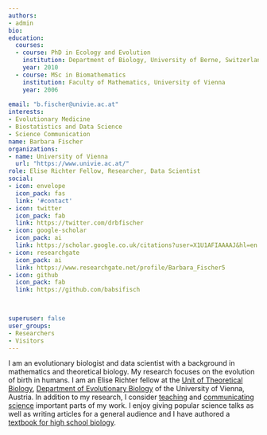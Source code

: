 ```yaml
---
authors:
- admin
bio: 
education:
  courses:
  - course: PhD in Ecology and Evolution
    institution: Department of Biology, University of Berne, Switzerland
    year: 2010
  - course: MSc in Biomathematics
    institution: Faculty of Mathematics, University of Vienna
    year: 2006
 
email: "b.fischer@univie.ac.at"
interests:
- Evolutionary Medicine
- Biostatistics and Data Science
- Science Communication
name: Barbara Fischer
organizations:
- name: University of Vienna
  url: "https://www.univie.ac.at/"
role: Elise Richter Fellow, Researcher, Data Scientist
social:
- icon: envelope
  icon_pack: fas
  link: '#contact'
- icon: twitter
  icon_pack: fab
  link: https://twitter.com/drbfischer
- icon: google-scholar
  icon_pack: ai
  link: https://scholar.google.co.uk/citations?user=X1U1AFIAAAAJ&hl=en
- icon: researchgate
  icon_pack: ai
  link: https://www.researchgate.net/profile/Barbara_Fischer5
- icon: github
  icon_pack: fab
  link: https://github.com/babsifisch
  


superuser: false
user_groups:
- Researchers
- Visitors
---
```


I am an evolutionary biologist and data scientist with a background in mathematics and theoretical biology. My research focuses on the evolution of birth in humans. I am an Elise Richter fellow at the [Unit of Theoretical Biology](https://theoretical.univie.ac.at/), [Department of Evolutionary Biology](https://evolution.univie.ac.at/) of the University of Vienna, Austria. In addition to my research, I consider [teaching](#teaching) and [communicating science](#media) important parts of my work. I enjoy giving popular science talks as well as writing articles for a general audience and I have authored a [textbook for high school biology](https://www.oebv.at/lehrwerke/am-puls).

